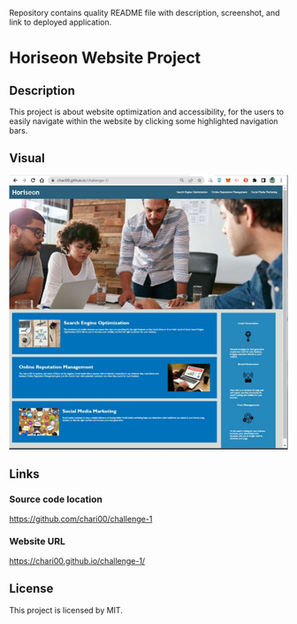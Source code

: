 Repository contains quality README file with description, screenshot, and link to deployed application.

# Horiseon Website Project

## Description

This project is about website optimization and accessibility, for the users to easily navigate within the website by clicking some highlighted navigation bars. 

## Visual

<img src="./starter/assets/images/website-screenshot.jpg" alt="screenshot of the homepage of the Horiseon website"/>

## Links

### Source code location
https://github.com/chari00/challenge-1

### Website URL
https://chari00.github.io/challenge-1/

## License

This project is licensed by MIT.

